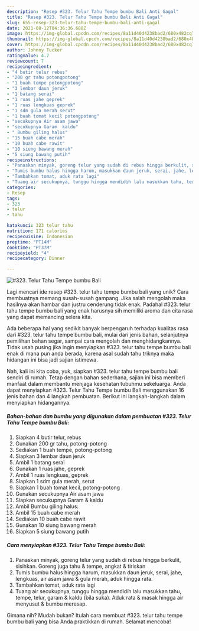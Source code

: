 ```yaml
---
description: "Resep #323. Telur Tahu Tempe bumbu Bali Anti Gagal"
title: "Resep #323. Telur Tahu Tempe bumbu Bali Anti Gagal"
slug: 655-resep-323-telur-tahu-tempe-bumbu-bali-anti-gagal
date: 2021-08-12T04:36:36.688Z
image: https://img-global.cpcdn.com/recipes/8a11d40d4238bad2/680x482cq70/323-telur-tahu-tempe-bumbu-bali-foto-resep-utama.jpg
thumbnail: https://img-global.cpcdn.com/recipes/8a11d40d4238bad2/680x482cq70/323-telur-tahu-tempe-bumbu-bali-foto-resep-utama.jpg
cover: https://img-global.cpcdn.com/recipes/8a11d40d4238bad2/680x482cq70/323-telur-tahu-tempe-bumbu-bali-foto-resep-utama.jpg
author: Johnny Tucker
ratingvalue: 4.7
reviewcount: 7
recipeingredient:
- "4 butir telur rebus"
- "200 gr tahu potongpotong"
- "1 buah tempe potongpotong"
- "3 lembar daun jeruk"
- "1 batang serai"
- "1 ruas jahe geprek"
- "1 ruas lengkuas geprek"
- "1 sdm gula merah serut"
- "1 buah tomat kecil potongpotong"
- "secukupnya Air asam jawa"
- "secukupnya Garam  kaldu"
- " Bumbu giling halus"
- "15 buah cabe merah"
- "10 buah cabe rawit"
- "10 siung bawang merah"
- "5 siung bawang putih"
recipeinstructions:
- "Panaskan minyak, goreng telur yang sudah di rebus hingga berkulit, sisihkan. Goreng juga tahu &amp; tempe, angkat &amp; tiriskan"
- "Tumis bumbu halus hingga harum, masukkan daun jeruk, serai, jahe, lengkuas, air asam jawa &amp; gula merah, aduk hingga rata."
- "Tambahkan tomat, aduk rata lagi"
- "Tuang air secukupnya, tunggu hingga mendidih lalu masukkan tahu, tempe, telur, garam &amp; kaldu (bila suka). Aduk rata &amp; masak hingga air menyusut &amp; bumbu meresap."
categories:
- Resep
tags:
- 323
- telur
- tahu

katakunci: 323 telur tahu 
nutrition: 171 calories
recipecuisine: Indonesian
preptime: "PT14M"
cooktime: "PT37M"
recipeyield: "4"
recipecategory: Dinner

---
```



![#323. Telur Tahu Tempe bumbu Bali](https://img-global.cpcdn.com/recipes/8a11d40d4238bad2/680x482cq70/323-telur-tahu-tempe-bumbu-bali-foto-resep-utama.jpg)

Lagi mencari ide resep #323. telur tahu tempe bumbu bali yang unik? Cara membuatnya memang susah-susah gampang. Jika salah mengolah maka hasilnya akan hambar dan justru cenderung tidak enak. Padahal #323. telur tahu tempe bumbu bali yang enak harusnya sih memiliki aroma dan cita rasa yang dapat memancing selera kita.

Ada beberapa hal yang sedikit banyak berpengaruh terhadap kualitas rasa dari #323. telur tahu tempe bumbu bali, mulai dari jenis bahan, selanjutnya pemilihan bahan segar, sampai cara mengolah dan menghidangkannya. Tidak usah pusing jika ingin menyiapkan #323. telur tahu tempe bumbu bali enak di mana pun anda berada, karena asal sudah tahu triknya maka hidangan ini bisa jadi sajian istimewa.




Nah, kali ini kita coba, yuk, siapkan #323. telur tahu tempe bumbu bali sendiri di rumah. Tetap dengan bahan sederhana, sajian ini bisa memberi manfaat dalam membantu menjaga kesehatan tubuhmu sekeluarga. Anda dapat menyiapkan #323. Telur Tahu Tempe bumbu Bali menggunakan 16 jenis bahan dan 4 langkah pembuatan. Berikut ini langkah-langkah dalam menyiapkan hidangannya.

<!--inarticleads1-->

##### Bahan-bahan dan bumbu yang digunakan dalam pembuatan #323. Telur Tahu Tempe bumbu Bali:

1. Siapkan 4 butir telur, rebus
1. Gunakan 200 gr tahu, potong-potong
1. Sediakan 1 buah tempe, potong-potong
1. Siapkan 3 lembar daun jeruk
1. Ambil 1 batang serai
1. Gunakan 1 ruas jahe, geprek
1. Ambil 1 ruas lengkuas, geprek
1. Siapkan 1 sdm gula merah, serut
1. Siapkan 1 buah tomat kecil, potong-potong
1. Gunakan secukupnya Air asam jawa
1. Siapkan secukupnya Garam &amp; kaldu
1. Ambil  Bumbu giling halus:
1. Ambil 15 buah cabe merah
1. Sediakan 10 buah cabe rawit
1. Gunakan 10 siung bawang merah
1. Siapkan 5 siung bawang putih




<!--inarticleads2-->

##### Cara menyiapkan #323. Telur Tahu Tempe bumbu Bali:

1. Panaskan minyak, goreng telur yang sudah di rebus hingga berkulit, sisihkan. Goreng juga tahu &amp; tempe, angkat &amp; tiriskan
1. Tumis bumbu halus hingga harum, masukkan daun jeruk, serai, jahe, lengkuas, air asam jawa &amp; gula merah, aduk hingga rata.
1. Tambahkan tomat, aduk rata lagi
1. Tuang air secukupnya, tunggu hingga mendidih lalu masukkan tahu, tempe, telur, garam &amp; kaldu (bila suka). Aduk rata &amp; masak hingga air menyusut &amp; bumbu meresap.




Gimana nih? Mudah bukan? Itulah cara membuat #323. telur tahu tempe bumbu bali yang bisa Anda praktikkan di rumah. Selamat mencoba!
